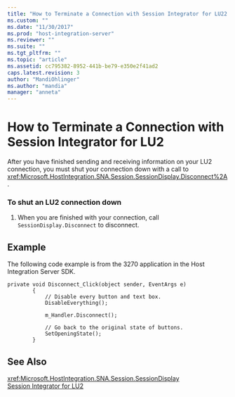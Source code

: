 ```yaml
---
title: "How to Terminate a Connection with Session Integrator for LU22 | Microsoft Docs"
ms.custom: ""
ms.date: "11/30/2017"
ms.prod: "host-integration-server"
ms.reviewer: ""
ms.suite: ""
ms.tgt_pltfrm: ""
ms.topic: "article"
ms.assetid: cc795382-8952-441b-be79-e350e2f41ad2
caps.latest.revision: 3
author: "MandiOhlinger"
ms.author: "mandia"
manager: "anneta"
---
```

# How to Terminate a Connection with Session Integrator for LU2
After you have finished sending and receiving information on your LU2 connection, you must shut your connection down with a call to <xref:Microsoft.HostIntegration.SNA.Session.SessionDisplay.Disconnect%2A>.  
  
### To shut an LU2 connection down  
  
1.  When you are finished with your connection, call `SessionDisplay.Disconnect` to disconnect.  
  
## Example  
 The following code example is from the 3270 application in the Host Integration Server SDK.  
  
```  
private void Disconnect_Click(object sender, EventArgs e)  
        {  
            // Disable every button and text box.  
            DisableEverything();  
  
            m_Handler.Disconnect();  
  
            // Go back to the original state of buttons.  
            SetOpeningState();  
        }  
```  
  
## See Also  
 <xref:Microsoft.HostIntegration.SNA.Session.SessionDisplay>   
 [Session Integrator for LU2](../core/session-integrator-for-lu21.md)